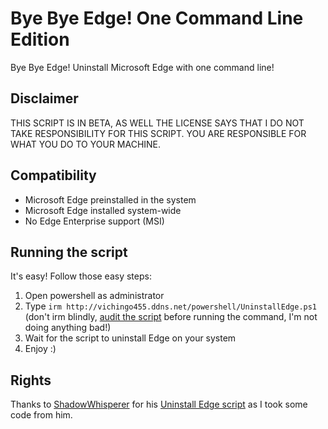 # Bye Bye Edge! One Command Line Edition
Bye Bye Edge! Uninstall Microsoft Edge with one command line!

## Disclaimer
THIS SCRIPT IS IN BETA, AS WELL THE LICENSE SAYS THAT I DO NOT TAKE RESPONSIBILITY FOR THIS SCRIPT. YOU ARE RESPONSIBLE FOR WHAT YOU DO TO YOUR MACHINE.

## Compatibility
- Microsoft Edge preinstalled in the system
- Microsoft Edge installed system-wide
- No Edge Enterprise support (MSI)

## Running the script
It's easy! Follow those easy steps:
1. Open powershell as administrator
2. Type ```irm http://vichingo455.ddns.net/powershell/UninstallEdge.ps1``` (don't irm blindly, [audit the script](http://vichingo455.ddns.net/powershell/UninstallEdge.ps1) before running the command, I'm not doing anything bad!)
3. Wait for the script to uninstall Edge on your system
4. Enjoy :)

## Rights
Thanks to [ShadowWhisperer](https://github.com/ShadowWhisperer) for his [Uninstall Edge script](https://github.com/ShadowWhisperer/Remove-MS-Edge) as I took some code from him.
